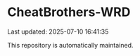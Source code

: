 # CheatBrothers-WRD

Last updated: 2025-07-10 16:41:35

This repository is automatically maintained.
